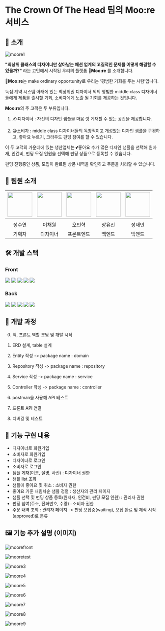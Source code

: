 # The Crown Of The Head 팀의 Moo:re 서비스

## 👋 소개

   
![moore1](https://user-images.githubusercontent.com/49269218/215564794-31d79f41-d213-40f7-b4fb-4fb13a3a6dee.png)


   
__"최상위 클래스의 디자이너만 살아남는 패션 업계의 고질적인 문제를 어떻게 해결할 수 있을까?"__ 라는 고민에서 시작된 우리의 플랫폼 __👿Moo:re__ 를 소개합니다.

**👿Moo:re**는 make ordinary opportunity로 우리는 ‘평범한 기회를 주는 사람’입니다.


독점 계약 시스템 아래에 있는 최상위권 디자이너 외의 평범한 middle class 디자이너들에게 제품을 출시할 기회, 소비자에게 노출 될 기회를 제공하는 것입니다. 





**Moo:re**의 주 고객은 두 부류입니다.


1. ✍디자이너 : 자신의 디자인 샘플을 마음 껏 게재할 수 있는 공간을 제공합니다. 


2. 😀소비자 : middle class 디자이너들의 독창적이고 개성있는 디자인 샘플을 구경하고, 좋아요 누르기, 크라우드 펀딩 참여를 할 수 있습니다.






이 두 고객의 가운데에 있는 생산업체는 💕좋아요 수가 많은 디자인 샘플을 선택해 원자재, 인건비, 펀딩 모집 인원을 선택해 펀딩 상품으로 등록할 수 있습니다.


펀딩 진행중인 상품, 모집이 완료된 상품 내역을 확인하고 주문을 처리할 수 있습니다. 



## 👫 팀원 소개

|<img src="https://github.com/sooyeonJeong0315.png" width="80">|<img src="https://github.com/ChaewonLee21.png" width="80">|<img src="https://github.com/ohinhyuk.png" width="80">|<img src="https://github.com/yujin9747.png" width="80">|<img src="https://github.com/woals00.png" width="80">|
|:---:|:---:|:---:|:---:|:---:|
|[](https://github.com/sooyeonJeong0315)|[](https://github.com/ChaewonLee21)|[](https://github.com/ohinhyuk)|[](https://github.com/yujin9747)|[](https://github.com/woals00)|
|정수연|이채원|오인혁|장유진|정재민
|기획자|디자이너|프론트엔드|백엔드|백엔드


## 🛠 개발 스택

### Front   
<img src="https://img.shields.io/badge/javascript-F7DF1E?style=for-the-badge&logo=javascript&logoColor=black"> <img src="https://img.shields.io/badge/react-61DAFB?style=for-the-badge&logo=react&logoColor=black"> <img src="https://img.shields.io/badge/Mui-0C2340?style=for-the-badge&logo=MUI&logoColor=#FFFFFF"> <img src="https://img.shields.io/badge/styled-components-DB7093?style=for-the-badge&logo=styled-components&logoColor=#000000"> <img src="https://img.shields.io/badge/axios-5A29E4?style=for-the-badge&logo=axios&logoColor=white">

### Back   

<img src="https://img.shields.io/badge/JAVA-007396?style=for-the-badge&logo=java&logoColor=white"> <img src="https://img.shields.io/badge/mysql-4479A1?style=for-the-badge&logo=mysql&logoColor=white"> <img src="https://img.shields.io/badge/aws-232F3E?style=for-the-badge&logo=aws&logoColor=white"> <img src="https://img.shields.io/badge/Hibernate-59666C?style=for-the-badge&logo=Hibernate&logoColor=white"> <img src="https://img.shields.io/badge/SpringBoot-6DB33F?style=for-the-badge&logo=SpringBoot&logoColor=white">


## 🎢 개발 과정
0. 백, 프론트 역할 분담 및 개발 시작


1. ERD 설계, table 설계


2. Entity 작성 -> package name : domain


3. Repository 작성 -> package name : repository


4. Service 작성 -> package name : service


5. Controller 작성 -> package name : controller


6. postman을 사용해 API 테스트


7. 프론트 API 연결


8. 디버깅 및 테스트



## 💪 기능 구현 내용
- 디자이너로 회원가입
- 소비자로 회원가입
- 디자이너로 로그인
- 소비자로 로그인
- 샘플 게재(이름, 설명, 사진) : 디자이너 권한
- 샘플 list 조회
- 샘플에 좋아요 및 취소 : 소비자 권한
- 좋아요 기준 내림차순 샘플 정렬 : 생산자의 관리 페이지
- 샘플 선택 및 펀딩 상품 등록(원자재, 인건비, 펀딩 모집 인원) : 관리자 권한
- 펀딩 참여(주소, 전화번호, 수량) : 소비자 권한
- 주문 내역 조회 : 관리자 페이지 -> 펀딩 모집중(waiting), 모집 완료 및 제작 시작(approved)로 분류

## 🖼 기능 추가 설명 (이미지)

![moorefront](https://user-images.githubusercontent.com/49269218/215571600-9d9c89fb-77d9-4a95-9729-b2e75dfc8a4c.jpg)

![mooretest](https://user-images.githubusercontent.com/49269218/215569379-cf5c327f-a80e-48e2-9e04-31a758d269c3.jpg)

![moore3](https://user-images.githubusercontent.com/49269218/215569863-31705fe5-e2db-418f-b4cd-6aa2c8960077.jpg)

![moore4](https://user-images.githubusercontent.com/49269218/215569859-0f077065-a1bd-4757-9be7-98a6d4d2252c.jpg)

![moore5](https://user-images.githubusercontent.com/49269218/215569855-404dda62-566a-4b4b-bf2c-a3f29e557688.jpg)

![moore6](https://user-images.githubusercontent.com/49269218/215569851-2ae4e795-9028-4862-8659-ba85dddbe21f.jpg)

![moore7](https://user-images.githubusercontent.com/49269218/215569849-bd80acf4-01fd-4fa7-94a9-774f5c6743da.jpg)

![moore8](https://user-images.githubusercontent.com/49269218/215569847-c950db73-a3c8-4d83-a328-eab4df60da2e.jpg)

![moore9](https://user-images.githubusercontent.com/49269218/215569837-5b714e1e-9fb7-4ca4-810f-8303b1011566.jpg)
